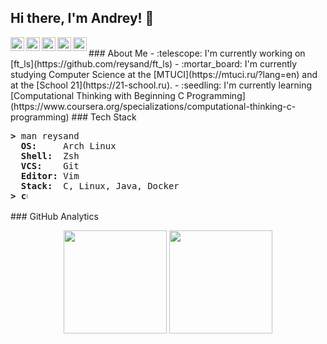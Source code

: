 ## Hi there, I'm Andrey! :wave:
<a href="https://github.com/reysand">
  <img align="left" alt="Reysand's GitHub" width="22px" src="https://cdn.jsdelivr.net/npm/simple-icons@3.1.0/icons/github.svg" />
</a>
<a href="https://www.linkedin.com/in/a-slyusar">
  <img align="left" alt="Reysand's LinkedIn" width="22px" src="https://cdn.jsdelivr.net/npm/simple-icons@v3/icons/linkedin.svg" />
</a>
<a href="https://twitter.com/yukisyn">
  <img align="left" alt="Reysand's Twitter" width="22px" src="https://cdn.jsdelivr.net/npm/simple-icons@v3/icons/twitter.svg" />
</a>
<a href="https://t.me/yukisyn">
  <img align="left" alt="Reysand's Telegram" width="22px" src="https://cdn.jsdelivr.net/npm/simple-icons@v3/icons/telegram.svg" />
</a>
<a href="https://steamcommunity.com/id/yukisyn">
  <img align="left" alt="Reysand's Steam" width="22px" src="https://cdn.jsdelivr.net/npm/simple-icons@3.1.0/icons/steam.svg" />
</a>
<br/>
### About Me
- :telescope: I'm currently working on [ft_ls](https://github.com/reysand/ft_ls)
- :mortar_board: I'm currently studying Computer Science at the [MTUCI](https://mtuci.ru/?lang=en) and at the [School 21](https://21-school.ru).
- :seedling: I'm currently learning [Computational Thinking with Beginning C Programming](https://www.coursera.org/specializations/computational-thinking-c-programming)
### Tech Stack
<pre>
<b>></b> man reysand
  <b>OS:    </b> Arch Linux
  <b>Shell: </b> Zsh
  <b>VCS:   </b> Git
  <b>Editor:</b> Vim
  <b>Stack: </b> C, Linux, Java, Docker
<b>> <img align="top" src="https://user-images.githubusercontent.com/2514771/93036534-5fbd6480-f5fd-11ea-8a13-58ef04796c17.gif" alt="cursor" width="10" height="18" /></b>
</pre>
### GitHub Analytics
<p align="center">
  <img height="165em" src="https://github-readme-stats-eight-theta.vercel.app/api?username=reysand&show_icons=true&theme=vue-dark&include_all_commits=true&count_private=true&hide_border=true" />
  <img height="165em" src="https://github-readme-stats-eight-theta.vercel.app/api/top-langs/?username=reysand&layout=compact&theme=vue-dark&hide_border=true" />
</p>
